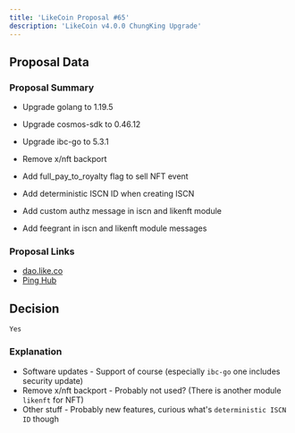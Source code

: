 ```yaml
---
title: 'LikeCoin Proposal #65'
description: 'LikeCoin v4.0.0 ChungKing Upgrade'
---
```


## Proposal Data

### Proposal Summary

- Upgrade golang to 1.19.5

- Upgrade cosmos-sdk to 0.46.12

- Upgrade ibc-go to 5.3.1

- Remove x/nft backport

- Add full_pay_to_royalty flag to sell NFT event

- Add deterministic ISCN ID when creating ISCN

- Add custom authz message in iscn and likenft module

- Add feegrant in iscn and likenft module messages

### Proposal Links
- [dao.like.co](https://dao.like.co/proposals/65)
- [Ping Hub](https://ping.pub/likecoin/gov/65)


## Decision
`Yes`

### Explanation
- Software updates - Support of course (especially `ibc-go` one includes security update)
- Remove x/nft backport - Probably not used? (There is another module `likenft` for NFT)
- Other stuff - Probably new features, curious what's `deterministic ISCN ID` though
